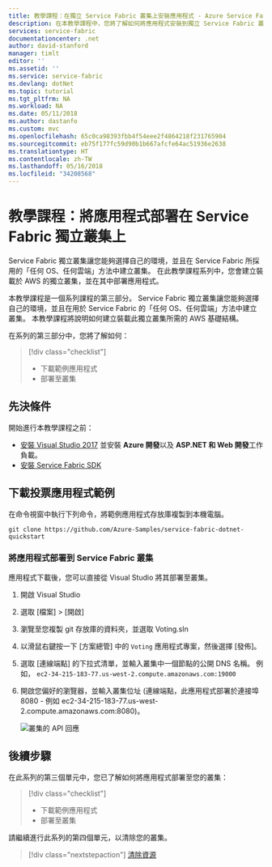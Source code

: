 ```yaml
---
title: 教學課程：在獨立 Service Fabric 叢集上安裝應用程式 - Azure Service Fabric | Microsoft Docs
description: 在本教學課程中，您將了解如何將應用程式安裝到獨立 Service Fabric 叢集中。
services: service-fabric
documentationcenter: .net
author: david-stanford
manager: timlt
editor: ''
ms.assetid: ''
ms.service: service-fabric
ms.devlang: dotNet
ms.topic: tutorial
ms.tgt_pltfrm: NA
ms.workload: NA
ms.date: 05/11/2018
ms.author: dastanfo
ms.custom: mvc
ms.openlocfilehash: 65c0ca98393fbb4f54eee2f4864218f231765904
ms.sourcegitcommit: eb75f177fc59d90b1b667afcfe64ac51936e2638
ms.translationtype: HT
ms.contentlocale: zh-TW
ms.lasthandoff: 05/16/2018
ms.locfileid: "34208568"
---
```

# <a name="tutorial-deploy-an-application-on-your-service-fabric-standalone-cluster"></a>教學課程：將應用程式部署在 Service Fabric 獨立叢集上

Service Fabric 獨立叢集讓您能夠選擇自己的環境，並且在 Service Fabric 所採用的「任何 OS、任何雲端」方法中建立叢集。 在此教學課程系列中，您會建立裝載於 AWS 的獨立叢集，並在其中部署應用程式。

本教學課程是一個系列課程的第三部分。  Service Fabric 獨立叢集讓您能夠選擇自己的環境，並且在用於 Service Fabric 的「任何 OS、任何雲端」方法中建立叢集。 本教學課程將說明如何建立裝載此獨立叢集所需的 AWS 基礎結構。

在系列的第三部分中，您將了解如何：

> [!div class="checklist"]
> * 下載範例應用程式
> * 部署至叢集

## <a name="prerequisites"></a>先決條件

開始進行本教學課程之前：

* [安裝 Visual Studio 2017](https://www.visualstudio.com/) 並安裝 **Azure 開發**以及 **ASP.NET 和 Web 開發**工作負載。
* [安裝 Service Fabric SDK](service-fabric-get-started.md)

## <a name="download-the-voting-sample-application"></a>下載投票應用程式範例

在命令視窗中執行下列命令，將範例應用程式存放庫複製到本機電腦。

```
git clone https://github.com/Azure-Samples/service-fabric-dotnet-quickstart
```

### <a name="deploy-the-app-to-the-service-fabric-cluster"></a>將應用程式部署到 Service Fabric 叢集

應用程式下載後，您可以直接從 Visual Studio 將其部署至叢集。

1. 開啟 Visual Studio

2. 選取 [檔案] > [開啟]

3. 瀏覽至您複製 git 存放庫的資料夾，並選取 Voting.sln

4. 以滑鼠右鍵按一下 [方案總管] 中的 `Voting` 應用程式專案，然後選擇 [發佈]。

5. 選取 [連線端點] 的下拉式清單，並輸入叢集中一個節點的公開 DNS 名稱。  例如， `ec2-34-215-183-77.us-west-2.compute.amazonaws.com:19000`

6. 開啟您偏好的瀏覽器，並輸入叢集位址 (連線端點，此應用程式部署於連接埠 8080 - 例如 ec2-34-215-183-77.us-west-2.compute.amazonaws.com:8080)。

    ![叢集的 API 回應](./media/service-fabric-tutorial-standalone-cluster/deployed-app.png)

## <a name="next-steps"></a>後續步驟

在此系列的第三個單元中，您已了解如何將應用程式部署至您的叢集：

> [!div class="checklist"]
> * 下載範例應用程式
> * 部署至叢集

請繼續進行此系列的第四個單元，以清除您的叢集。

> [!div class="nextstepaction"]
> [清除資源](service-fabric-tutorial-standalone-clean-up.md)